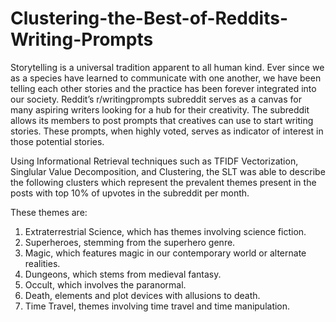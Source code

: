 # Clustering-the-Best-of-Reddits-Writing-Prompts

Storytelling is a universal tradition apparent to all human kind. Ever since we as a species have learned to communicate with one another, we have been telling each other stories and the practice has been forever integrated into our society. Reddit’s r/writingprompts subreddit serves as a canvas for many aspiring writers looking for a hub for their creativity. The subreddit allows its members to post prompts that creatives can use to start writing stories. These prompts, when highly voted, serves as indicator of interest in those potential stories.

Using Informational Retrieval techniques such as TFIDF Vectorization, Singlular Value Decomposition, and Clustering, the SLT was able to describe the following clusters which represent the prevalent themes present in the posts with top 10% of upvotes in the subreddit per month.

These themes are:
1. Extraterrestrial Science, which has themes involving science fiction.
2. Superheroes, stemming from the superhero genre.
3. Magic, which features magic in our contemporary world or alternate realities.
4. Dungeons, which stems from medieval fantasy.
5. Occult, which involves the paranormal.
6. Death, elements and plot devices with allusions to death.
7. Time Travel, themes involving time travel and time manipulation.
